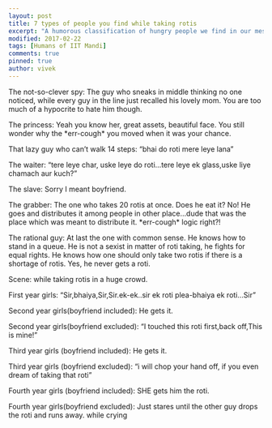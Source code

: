 ```yaml
---
layout: post
title: 7 types of people you find while taking rotis
excerpt: "A humorous classification of hungry people we find in our mess"
modified: 2017-02-22
tags: [Humans of IIT Mandi]
comments: true
pinned: true
author: vivek
---
```


The not-so-clever spy: 
The guy who sneaks in middle thinking no one noticed, while every guy in the line just recalled his lovely mom. You are too much of a hypocrite to hate him though. 

The princess: 
Yeah you know her, great assets, beautiful face. You still wonder why the \*err-cough\* you moved when it was your chance. 

That lazy guy who can’t walk 14 steps: 
	“bhai do roti mere leye lana” 

The waiter: 
“tere leye char, uske leye do roti…tere leye ek glass,uske liye chamach aur kuch?” 

The slave: 
Sorry I meant boyfriend. 

The grabber: 
The one who takes 20 rotis at once. Does he eat it? No! He goes and distributes it among people in other place…dude that was the place which was meant to distribute it. \*err-cough\* logic right?! 

The rational guy: 
At last the one with common sense. He knows how to stand in a queue. He is not a sexist in matter of roti taking, he fights for equal rights. He knows how one should only take two rotis if there is a shortage of rotis. Yes, he never gets a roti. 

Scene: while taking rotis in a huge crowd. 

First year girls: 
“Sir,bhaiya,Sir,Sir.ek-ek..sir ek roti plea-bhaiya ek roti…Sir” 

Second year girls(boyfriend included): 
He gets it. 

Second year girls(boyfriend excluded): 
“I touched this roti first,back off,This is mine!” 

Third year girls (boyfriend included): 
He gets it. 

Third year girls (boyfriend excluded): 
“i will chop your hand off, if you even dream of taking that roti” 

Fourth year girls (boyfriend included): 
SHE gets him the roti. 

Fourth year girls(boyfriend excluded): 
Just stares until the other guy drops the roti and runs away. 
while crying


